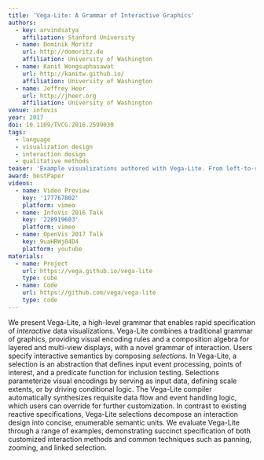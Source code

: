 ```yaml
---
title: 'Vega-Lite: A Grammar of Interactive Graphics'
authors:
  - key: arvindsatya
    affiliation: Stanford University
  - name: Dominik Moritz
    url: http://domoritz.de
    affiliation: University of Washington
  - name: Kanit Wongsuphasawat
    url: http://kanitw.github.io/
    affiliation: University of Washington
  - name: Jeffrey Heer
    url: http://jheer.org
    affiliation: University of Washington
venue: infovis
year: 2017
doi: 10.1109/TVCG.2016.2599030
tags:
  - language
  - visualization design
  - interaction design
  - qualitative methods
teaser: 'Example visualizations authored with Vega-Lite. From left-to-right: layered line chart combining raw and average values, dual-axis layered bar and line chart, brushing and linking in a scatterplot matrix, layered cross-filtering, and an interactive index chart.'
award: bestPaper
videos:
  - name: Video Preview
    key: '177767802'
    platform: vimeo
  - name: InfoVis 2016 Talk
    key: '228919603'
    platform: vimeo
  - name: OpenVis 2017 Talk
    key: 9uaHRWj04D4
    platform: youtube
materials:
  - name: Project
    url: https://vega.github.io/vega-lite
    type: cube
  - name: Code
    url: https://github.com/vega/vega-lite
    type: code
---
```

We present Vega-Lite, a high-level grammar that enables rapid specification of <em>interactive</em> data visualizations. Vega-Lite combines a traditional grammar of graphics, providing visual encoding rules and a composition algebra for layered and multi-view displays, with a novel grammar of interaction. Users specify interactive semantics by composing <em>selections</em>. In Vega-Lite, a selection is an abstraction that defines input event processing, points of interest, and a predicate function for inclusion testing. Selections parameterize visual encodings by serving as input data, defining scale extents, or by driving conditional logic. The Vega-Lite compiler automatically synthesizes requisite data flow and event handling logic, which users can override for further customization. In contrast to existing reactive specifications, Vega-Lite selections decompose an interaction design into concise, enumerable semantic units. We evaluate Vega-Lite through a range of examples, demonstrating succinct specification of both customized interaction methods and common techniques such as panning, zooming, and linked selection.
